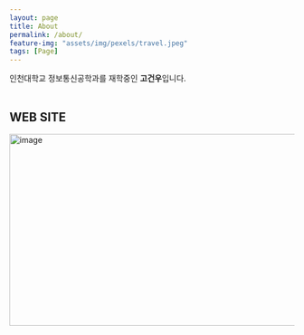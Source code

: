 ```yaml
---
layout: page
title: About
permalink: /about/
feature-img: "assets/img/pexels/travel.jpeg"
tags: [Page]
---
```


인천대학교 정보통신공학과를 재학중인 **고건우**입니다.<br>
<br>
## **WEB SITE**

[<img width="912" height="339" alt="image" src="https://github.com/user-attachments/assets/8399ab0a-baf3-41aa-bcab-4f0c6dc246b8" />](https://ko-web.com/)

